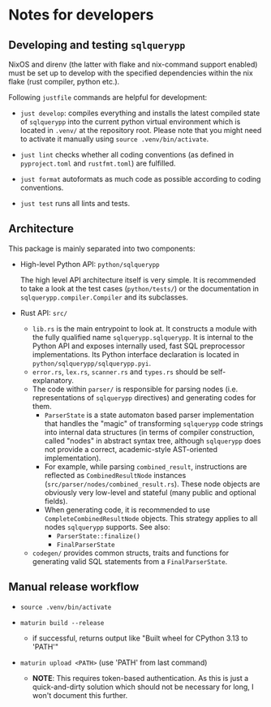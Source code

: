 # Notes for developers

## Developing and testing `sqlquerypp`

NixOS and direnv (the latter with flake and nix-command support enabled) must
be set up to develop with the specified dependencies within the nix flake
(rust compiler, python etc.).

Following `justfile` commands are helpful for development:

- `just develop`: compiles everything and installs the latest compiled
  state of `sqlquerypp` into the current python virtual environment
  which is located in `.venv/` at the repository root. Please note that
  you might need to activate it manually using `source .venv/bin/activate`.

- `just lint` checks whether all coding conventions (as defined in
  `pyproject.toml` and `rustfmt.toml`) are fulfilled.

- `just format` autoformats as much code as possible according to coding conventions.

- `just test` runs all lints and tests.

## Architecture

This package is mainly separated into two components:

- High-level Python API: `python/sqlquerypp`

  The high level API architecture itself is very simple. It is recommended
  to take a look at the test cases (`python/tests/`) or the documentation
  in `sqlquerypp.compiler.Compiler` and its subclasses.

- Rust API: `src/`
   - `lib.rs` is the main entrypoint to look at. It constructs a module with
    the fully qualified name `sqlquerypp.sqlquerypp`. It is internal to the
    Python API and exposes internally used, fast SQL preprocessor
    implementations. Its Python interface declaration is located in
    `python/sqlquerypp/sqlquerypp.pyi`.
   - `error.rs`, `lex.rs`, `scanner.rs` and `types.rs` should be self-explanatory.
   - The code within `parser/` is responsible for parsing nodes (i.e.
   representations of `sqlquerypp` directives) and generating codes
   for them.
      - `ParserState` is a state automaton based parser implementation
      that handles the "magic" of transforming `sqlquerypp` code strings
      into internal data structures (in terms of compiler construction,
      called "nodes" in abstract syntax tree, although `sqlquerypp`
      does not provide a correct, academic-style AST-oriented implementation).
      - For example, while parsing `combined_result`, instructions are
      reflected as `CombinedResultNode` instances
      (`src/parser/nodes/combined_result.rs`). These node objects
      are obviously very low-level and stateful (many public and
      optional fields).
      - When generating code, it is recommended to use
      `CompleteCombinedResultNode` objects. This strategy
      applies to all nodes `sqlquerypp` supports. See also:
         - `ParserState::finalize()`
         - `FinalParserState`
   - `codegen/` provides common structs, traits and functions for
    generating valid SQL statements from a `FinalParserState`.

## Manual release workflow

- `source .venv/bin/activate`

- `maturin build --release`
   - if successful, returns output like "Built wheel for CPython 3.13 to 'PATH'"

- `maturin upload <PATH>` (use 'PATH' from last command)
   - **NOTE**: This requires token-based authentication. As this is just a
    quick-and-dirty solution which should not be necessary for long, I
    won't document this further.
